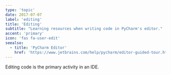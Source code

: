```yaml
---
type: 'topic'
date: 2017-07-07
label: 'editing'
title: 'Editing'
subtitle: "Learning resources when writing code in PyCharm's editor."
accent: 'primary'
icon: 'fas fa-user-edit'
seealso:
  - title: 'PyCharm Editor'
    href: 'https://www.jetbrains.com/help/pycharm/editor-guided-tour.html'
---
```


Editing code is the primary activity in an IDE.
